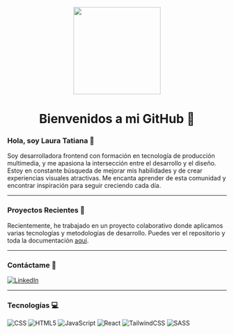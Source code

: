 <p align="center">
  <img src="https://github.com/TianaG06/TianaG06/blob/main/giphy-unscreen.gif" width="200" id="header">
</p>

<h1 align="center">Bienvenidos a mi GitHub 🌼</h1>


### Hola, soy Laura Tatiana 🌱
Soy desarrolladora frontend con formación en tecnología de producción multimedia, y me apasiona la intersección entre el desarrollo y el diseño. Estoy en constante búsqueda de mejorar mis habilidades y de crear experiencias visuales atractivas. Me encanta aprender de esta comunidad y encontrar inspiración para seguir creciendo cada día.

---

### Proyectos Recientes 📂
Recientemente, he trabajado en un proyecto colaborativo donde aplicamos varias tecnologías y metodologías de desarrollo. Puedes ver el repositorio y toda la documentación [aquí](https://github.com/MAKAIABootcamp/project-equipo2-front-8).

---

### Contáctame 💬
[![LinkedIn](https://img.shields.io/badge/linkedin-%230077B5.svg?style=for-the-badge&logo=linkedin&logoColor=white)](https://www.linkedin.com/in/lauradgarcia-frontend/)

---

### Tecnologías 💻​
![CSS](https://img.shields.io/badge/css-%231572B6.svg?style=for-the-badge&logo=css&logoColor=white)
![HTML5](https://img.shields.io/badge/html5-%23E34F26.svg?style=for-the-badge&logo=html5&logoColor=white)
![JavaScript](https://img.shields.io/badge/javascript-%23323330.svg?style=for-the-badge&logo=javascript&logoColor=%23F7DF1E)
![React](https://img.shields.io/badge/react-%2361DAFB.svg?style=for-the-badge&logo=react&logoColor=%23000000)
![TailwindCSS](https://img.shields.io/badge/tailwindcss-%2338B2AC.svg?style=for-the-badge&logo=tailwind-css&logoColor=white)
![SASS](https://img.shields.io/badge/SASS-hotpink.svg?style=for-the-badge&logo=SASS&logoColor=white)
